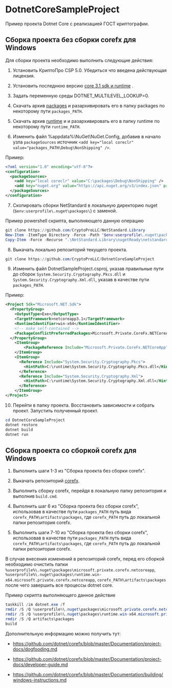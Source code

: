 ﻿# DotnetCoreSampleProject
Пример проекта Dotnet Core с реализацией ГОСТ криптографии.

## Сборка проекта без сборки corefx для Windows

Для сборки проекта необходимо выполнить следующие действия:

1. Установить КриптоПро CSP 5.0. Убедиться что введена действующая лицензия.

2. Установить последнюю версию [core 3.1 sdk и runtime](https://dotnet.microsoft.com/download) .

3. Задать переменную среды DOTNET_MULTILEVEL_LOOKUP=0.

4. Скачать архив [packages](https://ci.appveyor.com/project/CryptoProLLC/corefx/build/artifacts) и разархивировать его в папку packages по некоторому пути `packages_PATH`.

5. Скачать архив [runtime](https://ci.appveyor.com/project/CryptoProLLC/corefx/build/artifacts) и и разархивировать его в папку runtime по некоторому пути `runtime_PATH`.

6. Изменить файл %appdata%\NuGet\NuGet.Config, добавив в начало узла `packageSources` источник `<add key="local coreclr" value="packages_PATH\Debug\NonShipping" />`.

Пример:

```xml
<?xml version="1.0" encoding="utf-8"?>
<configuration>
  <packageSources>
    <add key="local coreclr" value="C:\packages\Debug\NonShipping" />
    <add key="nuget.org" value="https://api.nuget.org/v3/index.json" protocolVersion="3" />
  </packageSources>
</configuration>
```

7. Скопировать сборки NetStandard в локальную директорию nuget (`$env:userprofile\.nuget\packages\`) с заменой.

Пример powershell скрипта, выполняющего данную операцию
```powershell
git clone https://github.com/CryptoProLLC/NetStandard.Library
New-Item -ItemType Directory -Force -Path "$env:userprofile\.nuget\packages\netstandard.library"
Copy-Item -Force -Recurse ".\NetStandard.Library\nugetReady\netstandard.library" -Destination "$env:userprofile\.nuget\packages\"
```

8. Выкачать локально репозиторий текущего проекта.
```powershell
git clone https://github.com/CryptoProLLC/DotnetCoreSampleProject
```

9. Изменить файл DotnetSampleProject.csproj, указав правильные пути до сборок `System.Security.Cryptography.Pkcs.dll` и `System.Security.Cryptography.Xml.dll`, указав в качестве пути
`packages_PATH`.

Пример:
```xml
<Project Sdk="Microsoft.NET.Sdk">
  <PropertyGroup>
    <OutputType>Exe</OutputType>
    <TargetFramework>netcoreapp3.1</TargetFramework>
    <RuntimeIdentifier>win-x64</RuntimeIdentifier>
    <!-- make self-contained -->
    <PackageConflictPreferredPackages>Microsoft.Private.CoreFx.NETCoreApp;runtime.win-x64.Microsoft.Private.CoreFx.NETCoreApp;$(PackageConflictPreferredPackages)</PackageConflictPreferredPackages>
  </PropertyGroup>
    <ItemGroup>
        <PackageReference Include="Microsoft.Private.CoreFx.NETCoreApp" Version="4.7.0-dev.20065.1" />
    </ItemGroup>
    <ItemGroup>
      <Reference Include="System.Security.Cryptography.Pkcs">
        <HintPath>C:\runtime\System.Security.Cryptography.Pkcs.dll</HintPath>
      </Reference>
      <Reference Include="System.Security.Cryptography.Xml">
        <HintPath>C:\runtime\System.Security.Cryptography.Xml.dll</HintPath>
      </Reference>
    </ItemGroup>
</Project>
```

10. Перейти в папку проекта. Восстановить зависимости и собрать проект. Запустить полученный проект.
```powershell
cd DotnetCoreSampleProject
dotnet restore
dotnet build
dotnet run
```

## Сборка проекта со сборкой corefx для Windows

1. Выполнить шаги 1-3 из "Сборка проекта без сборки corefx".

2. Выкачать репозиторий [corefx](https://github.com/CryptoProLLC/corefx/).

3. Выполнить сборку corefx, перейдя в локальную папку репозитория и выполнив `build.cmd`.

4. Выполнить шаг 6 из "Сборка проекта без сборки corefx", использовав в качестве пути 
`packages_PATH` путь вида `corefx_PATH\artifacts\packages`, где `corefx_PATH` путь до локальной папки репозитория corefx.

5. Выполнить шаги 7-10 из "Сборка проекта без сборки corefx", использовав в качестве пути 
`packages_PATH` путь вида `corefx_PATH\artifacts\packages`, где `corefx_PATH` путь до локальной папки репозитория corefx.

В случае внесения изменений в репозиторий corefx, перед его сборкой необходимо очистить папки 
`%userprofile%\.nuget\packages\microsoft.private.corefx.netcoreapp`, `%userprofile%\.nuget\packages\runtime.win-x64.microsoft.private.corefx.netcoreapp`, `corefx_PATH\artifacts\packages`
после чего завершить все процессы dotnet core. 

Пример скрипта выполняющего данное действие 
```powershell
taskkill /im dotnet.exe /f
rmdir /S /Q %userprofile%\.nuget\packages\microsoft.private.corefx.netcoreapp
rmdir /S /Q %userprofile%\.nuget\packages\runtime.win-x64.microsoft.private.corefx.netcoreapp
rmdir /S /Q artifacts\packages
build
```


Дополнительную информацию можно получить тут:

- https://github.com/dotnet/corefx/blob/master/Documentation/project-docs/dogfooding.md

- https://github.com/dotnet/corefx/blob/master/Documentation/project-docs/developer-guide.md

- https://github.com/dotnet/corefx/blob/master/Documentation/building/windows-instructions.md